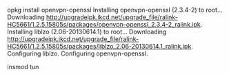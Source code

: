 opkg install openvpn-openssl
Installing openvpn-openssl (2.3.4-2) to root...
Downloading http://upgradeipk.ikcd.net/upgrade_file/ralink-HC5661/1.2.5.15805s/packages/openvpn-openssl_2.3.4-2_ralink.ipk.
Installing liblzo (2.06-20130614.1) to root...
Downloading http://upgradeipk.ikcd.net/upgrade_file/ralink-HC5661/1.2.5.15805s/packages/liblzo_2.06-20130614.1_ralink.ipk.
Configuring liblzo.
Configuring openvpn-openssl.

insmod tun
